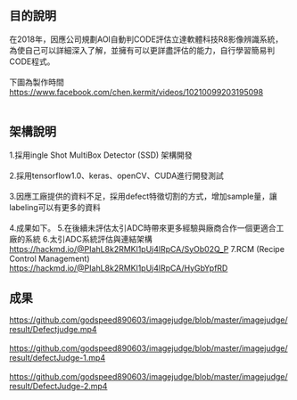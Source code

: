 ## 目的說明
在2018年，因應公司規劃AOI自動判CODE評估立達軟體科技R8影像辨識系統，為使自己可以詳細深入了解，並擁有可以更詳盡評估的能力，自行學習簡易判CODE程式。</br></br>
下圖為製作時間</br>
https://www.facebook.com/chen.kermit/videos/10210099203195098</br></br>
## 架構說明
1.採用ingle Shot MultiBox Detector (SSD) 架構開發</br></br>
2.採用tensorflow1.0、keras、openCV、CUDA進行開發測試</br></br>
3.因應工廠提供的資料不足，採用defect特徵切割的方式，增加sample量，讓labeling可以有更多的資料</br></br>
4.成果如下。
5.在後續未評估太引ADC時帶來更多經驗與廠商合作一個更適合工廠的系統
6.太引ADC系統評估與連結架構
https://hackmd.io/@PIahL8k2RMKl1pUj4lRpCA/SyOb02Q_P
7.RCM (Recipe Control Management)
https://hackmd.io/@PIahL8k2RMKl1pUj4lRpCA/HyGbYpfRD


## 成果
https://github.com/godspeed890603/imagejudge/blob/master/imagejudge/result/Defectjudge.mp4</br></br>
https://github.com/godspeed890603/imagejudge/blob/master/imagejudge/result/defectJudge-1.mp4</br></br>
https://github.com/godspeed890603/imagejudge/blob/master/imagejudge/result/DefectJudge-2.mp4</br></br>

